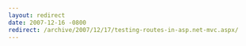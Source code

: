 ```yaml
---
layout: redirect
date: 2007-12-16 -0800
redirect: /archive/2007/12/17/testing-routes-in-asp.net-mvc.aspx/
---
```

